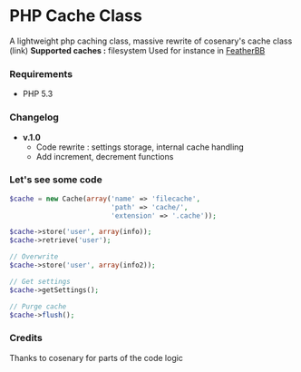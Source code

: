 # PHP Cache Class
A lightweight php caching class, massive rewrite of cosenary's cache class (link)
**Supported caches :** filesystem
Used for instance in [FeatherBB](http://featherbb.org)

### Requirements
* PHP 5.3

### Changelog
- **v.1.0**
	- Code rewrite : settings storage, internal cache handling
	- Add increment, decrement functions

### Let's see some code

```php
$cache = new Cache(array('name' => 'filecache',
						 'path' => 'cache/',
						 'extension' => '.cache'));

$cache->store('user', array(info));
$cache->retrieve('user');

// Overwrite
$cache->store('user', array(info2));

// Get settings
$cache->getSettings();

// Purge cache
$cache->flush();
```

### Credits

Thanks to cosenary for parts of the code logic
